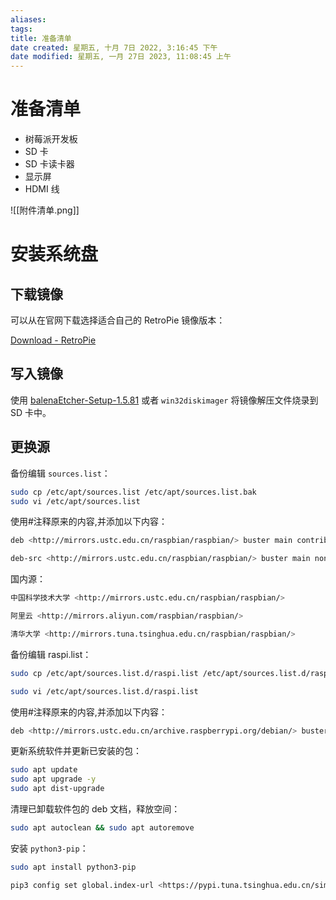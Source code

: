 ```yaml
---
aliases: 
tags: 
title: 准备清单
date created: 星期五, 十月 7日 2022, 3:16:45 下午
date modified: 星期五, 一月 27日 2023, 11:08:45 上午
---
```


# 准备清单

- 树莓派开发板
- SD 卡
- SD 卡读卡器
- 显示屏
- HDMI 线

![[附件清单.png]]

# 安装系统盘

## 下载镜像

可以从在官网下载选择适合自己的 RetroPie 镜像版本：

[Download - RetroPie](https://retropie.org.uk/download/)

## 写入镜像

使用 [balenaEtcher-Setup-1.5.81](https://www.balena.io/etcher/) 或者 `win32diskimager` 将镜像解压文件烧录到 SD 卡中。

## 更换源

备份编辑 `sources.list`：

```bash
sudo cp /etc/apt/sources.list /etc/apt/sources.list.bak
sudo vi /etc/apt/sources.list
```

使用#注释原来的内容,并添加以下内容：

```bash
deb <http://mirrors.ustc.edu.cn/raspbian/raspbian/> buster main contrib non-free rpi

deb-src <http://mirrors.ustc.edu.cn/raspbian/raspbian/> buster main non-free contrib rpi
```

国内源：

```bash
中国科学技术大学 <http://mirrors.ustc.edu.cn/raspbian/raspbian/>

阿里云 <http://mirrors.aliyun.com/raspbian/raspbian/>

清华大学 <http://mirrors.tuna.tsinghua.edu.cn/raspbian/raspbian/>

```

备份编辑 raspi.list：

```bash
sudo cp /etc/apt/sources.list.d/raspi.list /etc/apt/sources.list.d/raspi.list.bak

sudo vi /etc/apt/sources.list.d/raspi.list
```

使用#注释原来的内容,并添加以下内容：

```bash
deb <http://mirrors.ustc.edu.cn/archive.raspberrypi.org/debian/> buster main ui
```

更新系统软件并更新已安装的包：

```bash
sudo apt update
sudo apt upgrade -y
sudo apt dist-upgrade
```

清理已卸载软件包的 deb 文档，释放空间：

```bash
sudo apt autoclean && sudo apt autoremove
```

安装 `python3-pip`：

```bash
sudo apt install python3-pip

pip3 config set global.index-url <https://pypi.tuna.tsinghua.edu.cn/simple>   # 设置清华源
```
